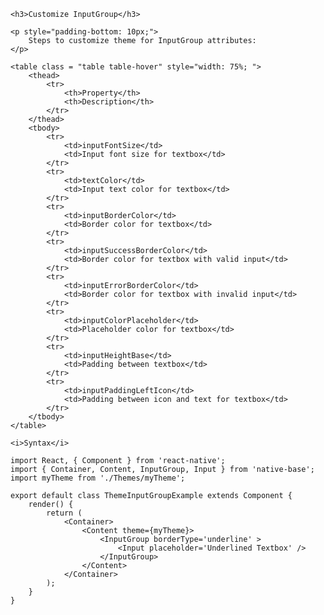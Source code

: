 <div class="section" id="themeInputGroup">

    <h3>Customize InputGroup</h3>

    <p style="padding-bottom: 10px;">
        Steps to customize theme for InputGroup attributes:
    </p>

    <table class = "table table-hover" style="width: 75%; ">
        <thead>
            <tr>
                <th>Property</th>
                <th>Description</th>
            </tr>
        </thead>
        <tbody>
            <tr>
                <td>inputFontSize</td>
                <td>Input font size for textbox</td>
            </tr>
            <tr>
                <td>textColor</td>
                <td>Input text color for textbox</td>
            </tr>
            <tr>
                <td>inputBorderColor</td>
                <td>Border color for textbox</td>
            </tr>
            <tr>
                <td>inputSuccessBorderColor</td>
                <td>Border color for textbox with valid input</td>
            </tr>
            <tr>
                <td>inputErrorBorderColor</td>
                <td>Border color for textbox with invalid input</td>
            </tr>
            <tr>
                <td>inputColorPlaceholder</td>
                <td>Placeholder color for textbox</td>
            </tr>
            <tr>
                <td>inputHeightBase</td>
                <td>Padding between textbox</td>
            </tr>
            <tr>
                <td>inputPaddingLeftIcon</td>
                <td>Padding between icon and text for textbox</td>
            </tr>
        </tbody>
    </table>

    <i>Syntax</i>
<pre class="line-numbers"><code class="language-jsx">import React, { Component } from 'react-native';
import { Container, Content, InputGroup, Input } from 'native-base';
import myTheme from './Themes/myTheme';
​
export default class ThemeInputGroupExample extends Component {
    render() {
        return (
            &lt;Container>
                &lt;Content theme={myTheme}>
                    &lt;InputGroup borderType='underline' >
                        &lt;Input placeholder='Underlined Textbox' />
                    &lt;/InputGroup>
                &lt;/Content>
            &lt;/Container>
        );
    }
}</code></pre><br />
</div>
